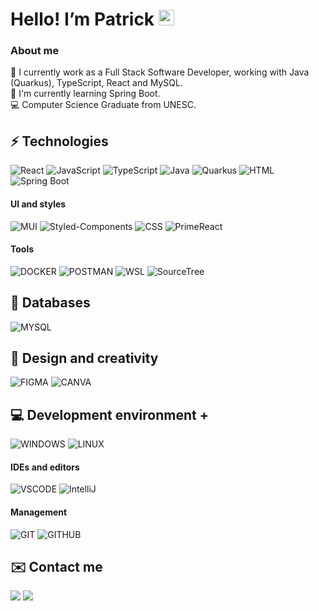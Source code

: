  # Hello! I’m Patrick <img src="https://media.giphy.com/media/hvRJCLFzcasrR4ia7z/giphy.gif" width="25px">
<!-- <img align="right" alt="computer" height="350" width="350" src="https://cdn.discordapp.com/attachments/762488898597158925/1189239878597218394/computer.png?ex=659d70f2&is=658afbf2&hm=be8d676adac6feb31ec47fc2955cf5eddbbce4f62c8fc1bb2ed7fd393d0f06b2&"> -->

### About me
🔭 I currently work as a Full Stack Software Developer, working with Java (Quarkus), TypeScript, React and MySQL. <br/>
🌱 I'm currently learning Spring Boot. <br/>
💻 Computer Science Graduate from UNESC.

## ⚡ Technologies 
![React](https://custom-icon-badges.demolab.com/badge/-React-61dafb?style=for-the-badge)
![JavaScript](https://custom-icon-badges.demolab.com/badge/-JavaScript-ffff00?style=for-the-badge)
![TypeScript](https://custom-icon-badges.demolab.com/badge/-TypeScript-3178C6?style=for-the-badge)
![Java](https://custom-icon-badges.demolab.com/badge/-JAVA-0D89C6?style=for-the-badge)
![Quarkus](https://custom-icon-badges.demolab.com/badge/-Quarkus-4695EB?style=for-the-badge&logo=quarkus&logoColor=white)
![HTML](https://custom-icon-badges.demolab.com/badge/-HTML-E44D26?style=for-the-badge)
![Spring Boot](https://custom-icon-badges.demolab.com/badge/-Spring_Boot-6DB33F?style=for-the-badge&logo=springboot&logoColor=white)

#### UI and styles
![MUI](https://custom-icon-badges.demolab.com/badge/-MUI-007FFF?style=for-the-badge)
![Styled-Components](https://custom-icon-badges.demolab.com/badge/-Styled_Components-E28685?style=for-the-badge)
![CSS](https://custom-icon-badges.demolab.com/badge/-CSS-2465F1?style=for-the-badge)
![PrimeReact](https://custom-icon-badges.demolab.com/badge/-PrimeReact-42BFF5?style=for-the-badge&logo=primereact&logoColor=white)

#### Tools
![DOCKER](https://custom-icon-badges.demolab.com/badge/-DOCKER-099CEC?style=for-the-badge)
![POSTMAN](https://custom-icon-badges.demolab.com/badge/-POSTMAN-FD6C35?style=for-the-badge)
![WSL](https://custom-icon-badges.demolab.com/badge/-WSL-0A97A9?style=for-the-badge&logo=linux&logoColor=white)
![SourceTree](https://custom-icon-badges.demolab.com/badge/-SourceTree-2684FF?style=for-the-badge&logo=sourcetree&logoColor=white)

## 📁 Databases

![MYSQL](https://custom-icon-badges.demolab.com/badge/-MYSQL-E3752C?style=for-the-badge)

## 🎨 Design and creativity
![FIGMA](https://custom-icon-badges.demolab.com/badge/-FIGMA-A259FF?style=for-the-badge)
![CANVA](https://custom-icon-badges.demolab.com/badge/-CANVA-1F99D5?style=for-the-badge)

## 💻 Development environment +
![WINDOWS](https://custom-icon-badges.demolab.com/badge/-WINDOWS-054CF4?style=for-the-badge)
![LINUX](https://custom-icon-badges.demolab.com/badge/-LINUX-FCC300?style=for-the-badge)

#### IDEs and editors
![VSCODE](https://custom-icon-badges.demolab.com/badge/-VS_CODE-23A9F2?style=for-the-badge)
![IntelliJ](https://custom-icon-badges.demolab.com/badge/-IntelliJ-FC2E5F?style=for-the-badge)

#### Management
![GIT](https://custom-icon-badges.demolab.com/badge/-GIT-F05033?style=for-the-badge)
![GITHUB](https://custom-icon-badges.demolab.com/badge/-GITHUB-1B1E23?style=for-the-badge)
<!-- <img align="right" alt="computer" height="150" width="150" src="https://cdn.discordapp.com/attachments/762488898597158925/1189243587867713546/bye-bye.png?ex=659d7466&is=658aff66&hm=a98f82800b264535d980fc5676739c5f2793c20bdd9b9f166b1638558d3309ee&"> -->

## ✉️ Contact me 
<a href="mailto:patrickburin17@gmail.com" target="_blank"><img src="https://img.shields.io/badge/-Gmail-%23333?style=for-the-badge&logo=gmail&logoColor=white"></a>
  <a href="https://www.linkedin.com/in/patrick-burin-rodriguez/" target="_blank"><img src="https://img.shields.io/badge/-LinkedIn-%230077B5?style=for-the-badge&logo=linkedin&logoColor=white" target="_blank"></a>
